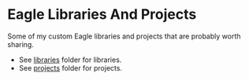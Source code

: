 # Eagle Libraries And Projects

Some of my custom Eagle libraries and projects that are probably worth sharing.

- See [libraries](libraries) folder for libraries.
- See [projects](projects) folder for projects.

